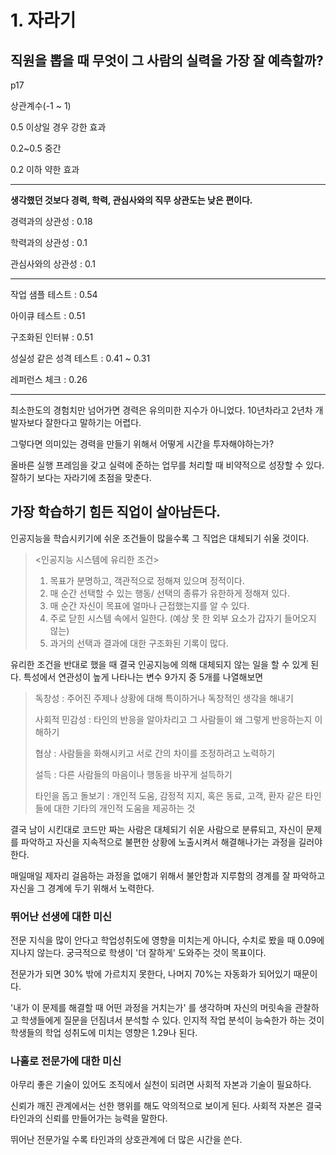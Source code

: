 # 1. 자라기

## 직원을 뽑을 때 무엇이 그 사람의 실력을 가장 잘 예측할까?

p17

상관계수(-1 ~ 1)

0.5 이상일 경우 강한 효과

0.2~0.5 중간

0.2 이하 약한 효과

---

**생각했던 것보다 경력, 학력, 관심사와의 직무 상관도는 낮은 편이다.**

경력과의 상관성 : 0.18

학력과의 상관성 : 0.1

관심사와의 상관성 : 0.1

---

작업 샘플 테스트 : 0.54

아이큐 테스트 : 0.51

구조화된 인터뷰 : 0.51

성실성 같은 성격 테스트 : 0.41 ~ 0.31

레퍼런스 체크 : 0.26

---

최소한도의 경험치만 넘어가면 경력은 유의미한 지수가 아니었다. 10년차라고 2년차 개발자보다 잘한다고 말하기는 어렵다.

그렇다면 의미있는 경력을 만들기 위해서 어떻게 시간을 투자해야하는가?

올바른 실행 프레임을 갖고 실력에 준하는 업무를 처리할 때 비약적으로 성장할 수 있다. 잘하기 보다는 자라기에 초점을 맞춘다.



## 가장 학습하기 힘든 직업이 살아남든다.

인공지능을 학습시키기에 쉬운 조건들이 많을수록 그 직업은 대체되기 쉬울 것이다.

><인공지능 시스템에 유리한 조건>
>
>1. 목표가 분명하고, 객관적으로 정해져 있으며 정적이다.
>2. 매 순간 선택할 수 있는 행동/ 선택의 종류가 유한하게 정해져 있다.
>3. 매 순간 자신이 목표에 얼마나 근접했는지를 알 수 있다.
>4. 주로 닫힌 시스템 속에서 일한다. (예상 못 한 외부 요소가 갑자기 들어오지 않는)
>5. 과거의 선택과 결과에 대한 구조화된 기록이 많다.



유리한 조건을 반대로 했을 때 결국 인공지능에 의해 대체되지 않는 일을 할 수 있게 된다. 특성에서 연관성이 높게 나타나는 변수 9가지 중 5개를 나열해보면

>독창성 : 주어진 주제나 상황에 대해 특이하거나 독창적인 생각을 해내기
>
>사회적 민감성 : 타인의 반응을 알아차리고 그 사람들이 왜 그렇게 반응하는지 이해하기
>
>협상 : 사람들을 화해시키고 서로 간의 차이를 조정하려고 노력하기
>
>설득 : 다른 사람들의 마음이나 행동을 바꾸게 설득하기
>
>타인을 돕고 돌보기 : 개인적 도움, 감정적 지지, 혹은 동료, 고객, 환자 같은 타인들에 대한 기타의 개인적 도움을 제공하는 것



결국 남이 시킨대로 코드만 짜는 사람은 대체되기 쉬운 사람으로 분류되고, 자신이 문제를 파악하고 자신을 지속적으로 불편한 상황에 노출시켜서 해결해나가는 과정을 길러야한다.

매일매일 제자리 걸음하는 과정을 없애기 위해서 불안함과 지루함의 경계를 잘 파악하고 자신을 그 경계에 두기 위해서 노력한다.

### 뛰어난 선생에 대한 미신

전문 지식을 많이 안다고 학업성취도에 영향을 미치는게 아니다, 수치로 봤을 때 0.09에 지나지 않는다. 궁극적으로 학생이 '더 잘하게' 도와주는 것이 목표이다.

전문가가 되면 30% 밖에 가르치지 못한다, 나머지 70%는 자동화가 되어있기 때문이다.

'내가 이 문제를 해결할 때 어떤 과정을 거치는가' 를 생각하며 자신의 머릿속을 관찰하고 학생들에게 질문을 던짐녀서 분석할 수 있다. 인지적 작업 분석이 능숙한가 하는 것이 학생들의 학업 성취도에 미치는 영향은 1.29나 된다.

### 나홀로 전문가에 대한 미신

아무리 좋은 기술이 있어도 조직에서 실천이 되려면 사회적 자본과 기술이 필요하다.

신뢰가 깨진 관계에서는 선한 행위를 해도 악의적으로 보이게 된다. 사회적 자본은 결국 타인과의 신뢰를 만들어가는 능력을 말한다.

뛰어난 전문가일 수록 타인과의 상호관계에 더 많은 시간을 쓴다.